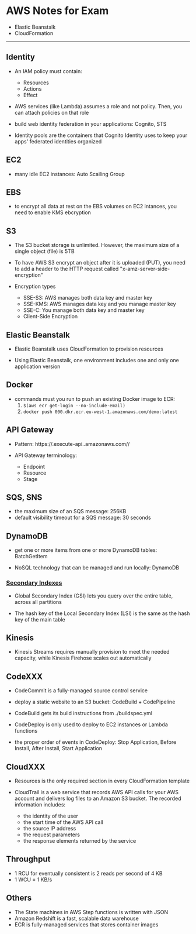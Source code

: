 # AWS Notes for Exam

* Elastic Beanstalk
* CloudFormation

-----

## Identity

* An IAM policy must contain:
  * Resources
  * Actions
  * Effect

* AWS services (like Lambda) assumes a role and not policy. Then, you can attach policies on that role

* build web identity federation in your applications: Cognito, STS

* Identity pools are the containers that Cognito Identity uses to keep your apps' federated identities organized

## EC2

* many idle EC2 instances: Auto Scailing Group

## EBS

* to encrypt all data at rest on the EBS volumes on EC2 intances, you need to enable KMS ebcryption

## S3

* The S3 bucket storage is unlimited. However, the maximum size of a single object (file) is 5TB

* To have AWS S3 encrypt an object after it is uploaded (PUT), you need to add a header to the HTTP request called "x-amz-server-side-encryption"

* Encryption types
  * SSE-S3:  AWS manages both data key and master key
  * SSE-KMS: AWS manages data key and you manage master key
  * SSE-C:   You manage both data key and master key
  * Client-Side Encryption

## Elastic Beanstalk

* Elastic Beanstalk uses CloudFormation to provision resources

* Using Elastic Beanstalk, one environment includes one and only one application version

## Docker

* commands must you run to push an existing Docker image to ECR:
  1. `$(aws ecr get-login --no-include-email)`
  2. `docker push 000.dkr.ecr.eu-west-1.amazonaws.com/demo:latest`

## API Gateway

* Pattern: https://.execute-api..amazonaws.com//

* API Gateway terminology:
  * Endpoint
  * Resource
  * Stage

## SQS, SNS

* the maximum size of an SQS message: 256KB
* default visibility timeout for a SQS message: 30 seconds

## DynamoDB

* get one or more items from one or more DynamoDB tables: BatchGetItem

* NoSQL technology that can be managed and run locally: DynamoDB

### [Secondary Indexes](https://docs.aws.amazon.com/amazondynamodb/latest/developerguide/SecondaryIndexes.html)

* Global Secondary Index (GSI) lets you query over the entire table, across all partitions

* The hash key of the Local Secondary Index (LSI) is the same as the hash key of the main table

## Kinesis

* Kinesis Streams requires manually provision to meet the needed capacity, while Kinesis Firehose scales out automatically

## CodeXXX

* CodeCommit is a fully-managed source control service

* deploy a static website to an S3 bucket: CodeBuild + CodePipeline

* CodeBuild gets its build instructions from ./buildspec.yml

* CodeDeploy is only used to deploy to EC2 instances or Lambda functions
* the proper order of events in CodeDeploy: Stop Application, Before Install, After Install, Start Application

## CloudXXX

* Resources is the only required section in every CloudFormation template

* CloudTrail is a web service that records AWS API calls for your AWS account and delivers log files to an Amazon S3 bucket. The recorded information includes:
  * the identity of the user
  * the start time of the AWS API call
  * the source IP address
  * the request parameters
  * the response elements returned by the service

## Throughput

* 1 RCU for eventually consistent is 2 reads per second of 4 KB
* 1 WCU = 1 KB/s

## Others

* The State machines in AWS Step functions is written with JSON
* Amazon Redshift is a fast, scalable data warehouse
* ECR is fully-managed services that stores container images
